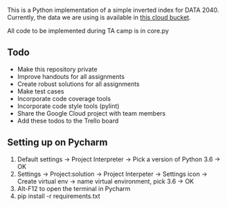 This is a Python implementation of a simple inverted index for DATA 2040.
Currently, the data we are using is available in 
[this cloud bucket](https://storage.googleapis.com/data2040-data/data.zip).

All code to be implemented during TA camp is in core.py

## Todo
- Make this repository private
- Improve handouts for all assignments
- Create robust solutions for all assignments
- Make test cases
- Incorporate code coverage tools
- Incorporate code style tools (pylint)
- Share the Google Cloud project with team members
- Add these todos to the Trello board


## Setting up on Pycharm

1. Default settings -> Project Interpreter -> Pick a version of Python 3.6 -> OK
2. Settings -> Project:solution -> Project Interpeter -> Settings icon -> Create virtual env -> name virtual environment, pick 3.6 -> OK
3. Alt-F12 to open the terminal in Pycharm
4. pip install -r requirements.txt

